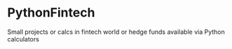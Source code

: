 # PythonFintech
Small projects or calcs in fintech world or hedge funds available via Python calculators
